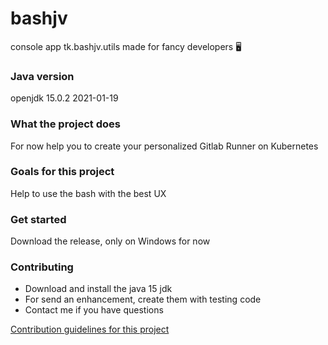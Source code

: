 # bashjv
console app tk.bashjv.utils made for fancy developers 🖥

### Java version
openjdk 15.0.2 2021-01-19

### What the project does
For now help you to create your personalized Gitlab Runner on Kubernetes

### Goals for this project
Help to use the bash with the best UX

### Get started
Download the release, only on Windows for now

### Contributing
- Download and install the java 15 jdk
- For send an enhancement, create them with testing code
- Contact me if you have questions

[Contribution guidelines for this project](CONTRIBUTING)
